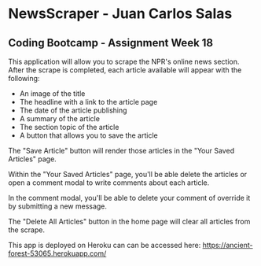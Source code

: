 # NewsScraper - Juan Carlos Salas
## Coding Bootcamp - Assignment Week 18


This application will allow you to scrape the NPR's online news section. After the scrape is completed, each article available will appear with the following:

- An image of the title
- The headline with a link to the article page
- The date of the article publishing
- A summary of the article
- The section topic of the article
- A button that allows you to save the article

The "Save Article" button will render those articles in the "Your Saved Articles" page.

Within the "Your Saved Articles" page, you'll be able delete the articles or open a comment modal to write comments about each article.

In the comment modal, you'll be able to delete your comment of override it by submitting a new message.

The "Delete All Articles" button in the home page will clear all articles from the scrape.

This app is deployed on Heroku can can be accessed here: https://ancient-forest-53065.herokuapp.com/